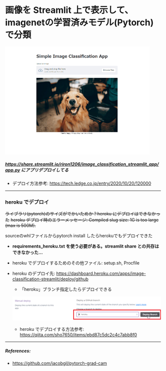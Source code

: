 # 画像を Streamlit 上で表示して、imagenetの学習済みモデル(Pytorch)で分類

<img src="image/app_run.gif" alt="gif" style="zoom:50%;" />


##### https://share.streamlit.io/riron1206/image_classification_streamlit_app/app.py にアプリデプロイしてる

- デプロイ方法参考: https://tech.ledge.co.jp/entry/2020/10/20/120000



-------------------------------------------------------------------------------------------------------------------------------

### heroku でデプロイ 

~~ライブラリ(pytorch)のサイズがでかいためか？heroku にデプロイはできなかった~~
~~heroku デプロイ時のエラーメッセージ: Compiled slug size: 1G is too large (max is 500M).~~

sourceのwhlファイルからpytorch install したらherokuでもデプロイできた

- **requirements_heroku.txt を使う必要がある。streamlit share との共存はできなかった…**

- heroku でデプロイするためのその他ファイル: setup.sh, Procfile

- heroku のデプロイ先: https://dashboard.heroku.com/apps/image-classification-streamlit/deploy/github

  - 「heroku」ブランチ指定したらデプロイできる

  ![heroku](image/heroku.png)

  - heroku でデプロイする方法参考: https://qiita.com/sho7650/items/ebd87c5dc2c4c7abb8f0




---------------------------------------------

##### References:
- https://github.com/jacobgil/pytorch-grad-cam

